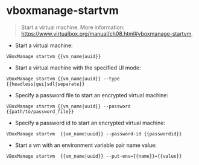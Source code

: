 # vboxmanage-startvm

> Start a virtual machine.
> More information: <https://www.virtualbox.org/manual/ch08.html#vboxmanage-startvm>.

- Start a virtual machine:

`VBoxManage startvm {{vm_name|uuid}}`

- Start a virtual machine with the specified UI mode:

`VBoxManage startvm {{vm_name|uuid}} --type {{headless|gui|sdl|separate}}`

- Specify a password file to start an encrypted virtual machine:

`VBoxManage startvm {{vm_name|uuid}} --password {{path/to/password_file}}`

- Specify a password id to start an encrypted virtual machine:

`VBoxManage startvm  {{vm_name|uuid}} --password-id {{passwordid}}`

- Start a vm with an environment variable pair name value:

`VBoxManage startvm  {{vm_name|uuid}} --put-env={{name}}={{value}}`

